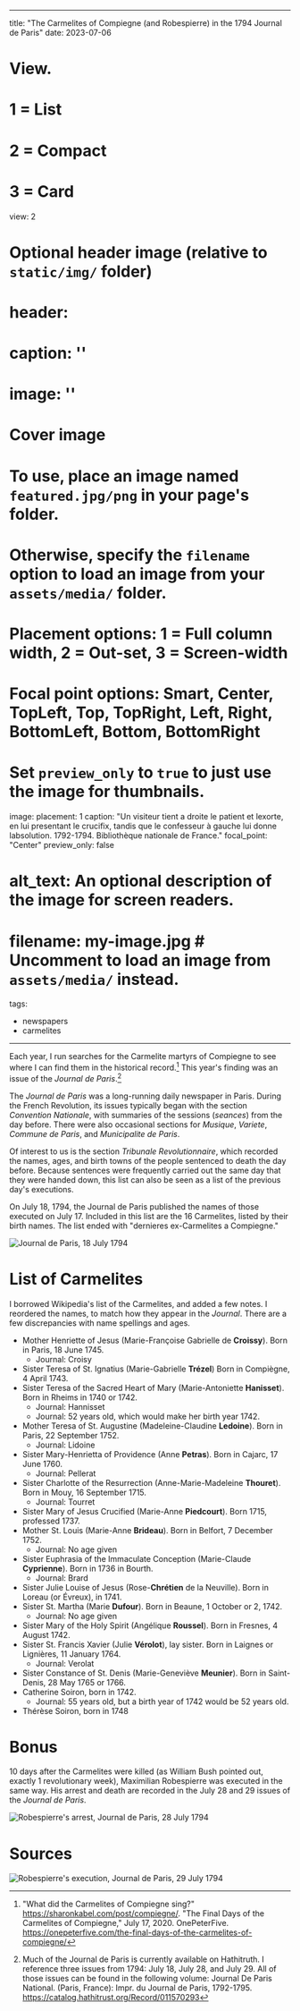   ---
title: "The Carmelites of Compiegne (and Robespierre) in the 1794 Journal de Paris"
date: 2023-07-06

# View.
#   1 = List
#   2 = Compact
#   3 = Card
view: 2

# Optional header image (relative to `static/img/` folder)
# header:
#  caption: ''
#  image: ''
 
# Cover image
# To use, place an image named `featured.jpg/png` in your page's folder.
# Otherwise, specify the `filename` option to load an image from your `assets/media/` folder.
# Placement options: 1 = Full column width, 2 = Out-set, 3 = Screen-width
# Focal point options: Smart, Center, TopLeft, Top, TopRight, Left, Right, BottomLeft, Bottom, BottomRight
# Set `preview_only` to `true` to just use the image for thumbnails.
image:
  placement: 1
  caption: "Un visiteur tient a droite le patient et lexorte, en lui presentant le crucifix, tandis que le confesseur à gauche lui donne labsolution. 1792-1794. Bibliothèque nationale de France."
  focal_point: "Center"
  preview_only: false
#  alt_text: An optional description of the image for screen readers.
  # filename: my-image.jpg  # Uncomment to load an image from `assets/media/` instead.
  
tags:
 - newspapers
 - carmelites
---

Each year, I run searches for the Carmelite martyrs of Compiegne to see where I can find them in the historical record.[^1] This year's finding was an issue of the _Journal de Paris_.[^2] 

The _Journal de Paris_ was a long-running daily newspaper in Paris. During the French Revolution, its issues typically began with the section _Convention Nationale_, with summaries of the sessions (_seances_) from the day before. There were also occasional sections for _Musique_, _Variete_, _Commune de Paris_, and _Municipalite de Paris_. 

Of interest to us is the section _Tribunale Revolutionnaire_, which recorded the names, ages, and birth towns of the people sentenced to death the day before. Because sentences were frequently carried out the same day that they were handed down, this list can also be seen as a list of the previous day's executions. 

On July 18, 1794, the Journal de Paris published the names of those executed on July 17. Included in this list are the 16 Carmelites, listed by their birth names. The list ended with "dernieres ex-Carmelites a Compiegne." 

![](/uploads/carmelites-journal/carmelites.png "Journal de Paris, 18 July 1794")

# List of Carmelites

I borrowed Wikipedia's list of the Carmelites, and added a few notes. I reordered the names, to match how they appear in the _Journal_. There are a few discrepancies with name spellings and ages. 

- Mother Henriette of Jesus (Marie-Françoise Gabrielle de **Croissy**). Born in Paris, 18 June 1745.
  - Journal: Croisy
- Sister Teresa of St. Ignatius (Marie-Gabrielle **Trézel**) Born in Compiègne, 4 April 1743.
- Sister Teresa of the Sacred Heart of Mary (Marie-Antoniette **Hanisset**). Born in Rheims in 1740 or 1742.
  - Journal: Hannisset
  - Journal: 52 years old, which would make her birth year 1742.  
- Mother Teresa of St. Augustine (Madeleine-Claudine **Ledoine**). Born in Paris, 22 September 1752.
  - Journal: Lidoine
- Sister Mary-Henrietta of Providence (Anne **Petras**). Born in Cajarc, 17 June 1760.
  - Journal: Pellerat
- Sister Charlotte of the Resurrection (Anne-Marie-Madeleine **Thouret**). Born in Mouy, 16 September 1715.
  - Journal: Tourret
- Sister Mary of Jesus Crucified (Marie-Anne **Piedcourt**). Born 1715, professed 1737.
- Mother St. Louis (Marie-Anne **Brideau**). Born in Belfort, 7 December 1752.
  - Journal: No age given
- Sister Euphrasia of the Immaculate Conception (Marie-Claude **Cyprienne**). Born in 1736 in Bourth.
  - Journal: Brard
- Sister Julie Louise of Jesus (Rose-**Chrétien** de la Neuville). Born in Loreau (or Évreux), in 1741.
- Sister St. Martha (Marie **Dufour**). Born in Beaune, 1 October or 2, 1742. 
  - Journal: No age given
- Sister Mary of the Holy Spirit (Angélique **Roussel**). Born in Fresnes, 4 August 1742.
- Sister St. Francis Xavier (Julie **Vérolot**), lay sister. Born in Laignes or Lignières, 11 January 1764.
  - Journal: Verolat
- Sister Constance of St. Denis (Marie-Geneviève **Meunier**). Born in Saint-Denis, 28 May 1765 or 1766.
- Catherine Soiron, born in 1742.
  - Journal: 55 years old, but a birth year of 1742 would be 52 years old.
- Thérèse Soiron, born in 1748

# Bonus

10 days after the Carmelites were killed (as William Bush pointed out, exactly 1 revolutionary week), Maximilian Robespierre was executed in the same way. His arrest and death are recorded in the July 28 and 29 issues of the _Journal de Paris_. 

![](/uploads/carmelites-journal/robespierre_arrest.png "Robespierre's arrest, Journal de Paris, 28 July 1794")

# Sources

[^1]: "What did the Carmelites of Compiegne sing?" https://sharonkabel.com/post/compiegne/. "The Final Days of the Carmelites of Compiegne," July 17, 2020. OnePeterFive. https://onepeterfive.com/the-final-days-of-the-carmelites-of-compiegne/

[^2]: Much of the Journal de Paris is currently available on Hathitruth. I reference three issues from 1794: July 18, July 28, and July 29. All of those issues can be found in the following volume: Journal De Paris National. (Paris, France): Impr. du Journal de Paris, 1792-1795. https://catalog.hathitrust.org/Record/011570293


![](/uploads/carmelites-journal/robespierre_death.png "Robespierre's execution, Journal de Paris, 29 July 1794")

